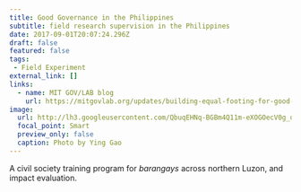 ```yaml
---
title: Good Governance in the Philippines
subtitle: field research supervision in the Philippines
date: 2017-09-01T20:07:24.296Z
draft: false
featured: false
tags: 
 - Field Experiment
external_link: []
links:
  - name: MIT GOV/LAB blog
    url: https://mitgovlab.org/updates/building-equal-footing-for-good-governance-in-the-philippines/
image:
  url: http://lh3.googleusercontent.com/QbuqEHNq-BGBm4Q11m-eXOGOecV0g_q9q9jZ0LBnp5niRBNaffvokeB19MkOtJd3qxZhxN7kTH2a6FAaoOZ901JDFK8=s1200
  focal_point: Smart
  preview_only: false
  caption: Photo by Ying Gao
---
```

A civil society training program for *barangays* across northern Luzon, and impact evaluation.
